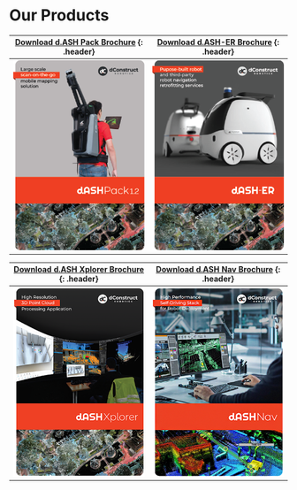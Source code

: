 # Our Products

[**Download d.ASH Pack Brochure**](./dashpackBrochure.pdf) {: .header} | [**Download d.ASH-ER Brochure**](./dasherBrochure.pdf) {: .header}
:------: | :------:
![dashpack brochure image](img/dashpackCover.png) | ![dasher brochure image](img/dasherCover.png)

[**Download d.ASH Xplorer Brochure**](./dashXplorerBrochure.pdf) {: .header} | [**Download d.ASH Nav Brochure**](./dashNavBrochure.pdf) {: .header}
:------: | :------:
![dashxplorer brochure image](./img/dashXplorerCover.png)|![dashnav brochure image](img/dashNavCover.png)
